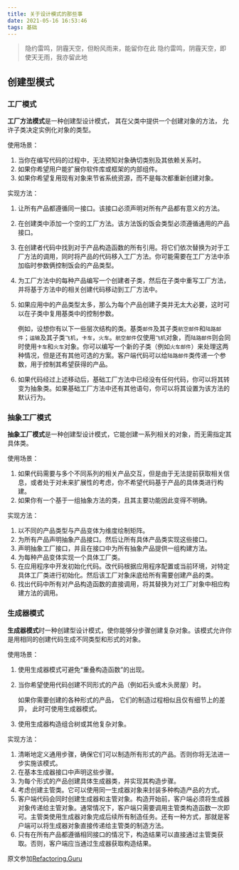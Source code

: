 ```yaml
---
title: 关于设计模式的那些事
date: 2021-05-16 16:53:46
tags: 基础
---
```


> 隐约雷鸣，阴霾天空，但盼风雨来，能留你在此
> 隐约雷鸣，阴霾天空，即使天无雨，我亦留此地

## 创建型模式

### 工厂模式

**工厂方法模式**是一种创建型设计模式， 其在父类中提供一个创建对象的方法， 允许子类决定实例化对象的类型。

使用场景：

1. 当你在编写代码的过程中，无法预知对象确切类别及其依赖关系时。
2. 如果你希望用户能扩展你软件库或框架的内部组件。
3. 如果你希望复用现有对象来节省系统资源，而不是每次都重新创建对象。

实现方法：

1. 让所有产品都遵循同一接口。该接口必须声明对所有产品都有意义的方法。
2. 在创建类中添加一个空的工厂方法。该方法饭的饭会类型必须遵循通用的产品接口。
3. 在创建者代码中找到对于产品构造函数的所有引用。将它们依次替换为对于工厂方法的调用，同时将产品的代码移入工厂方法。你可能需要在工厂方法中添加临时参数俩控制饭会的产品类型。
4. 为工厂方法中的每种产品编写一个创建者子类，然后在子类中重写工厂方法，并将基于方法中的相关创建代码移动到工厂方法中。
5. 如果应用中的产品类型太多，那么为每个产品创建子类并无太大必要，这时可以在子类中复用基类中的控制参数。

    例如，设想你有以下一些层次结构的类。基类`邮件`及其子类`航空邮件`和`陆路邮件`；`运输`及其子类`飞机`，`卡车`，`火车`。`航空邮件`仅使用`飞机`对象，而`陆路邮件`则会同时使用`卡车`和`火车`对象。你可以编写一个新的子类（例如`火车邮件`）来处理这两种情况，但是还有其他可选的方案。客户端代码可以给`陆路邮件`类传递一个参数，用于控制其希望获得的产品。

6. 如果代码经过上述移动后，基础工厂方法中已经没有任何代码，你可以将其转变为抽象类。如果基础工厂方法中还有其他语句，你可以将其设置为该方法的默认行为。

<!-- more -->

### 抽象工厂模式

**抽象工厂模式**是一种创建型设计模式，它能创建一系列相关的对象，而无需指定其具体类。

使用场景：

1. 如果代码需要与多个不同系列的相关产品交互，但是由于无法提前获取相关信息，或者处于对未来扩展性的考虑，你不希望代码基于产品的具体类进行构建。
2. 如果你有一个基于一组抽象方法的类，且其主要功能因此变得不明确。

实现方法：

1. 以不同的产品类型与产品变体为维度绘制矩阵。
2. 为所有产品声明抽象产品接口。然后让所有具体产品类实现这些接口。
3. 声明抽象工厂接口，并且在接口中为所有抽象产品提供一组构建方法。
4. 为每种产品变体实现一个具体工厂类。
5. 在应用程序中开发初始化代码。改代码根据应用程序配置或当前环境，对特定具体工厂类进行初始化。然后该工厂对象床底给所有需要创建产品的类。
6. 找出代码中所有对产品构造函数的直接调用，将其替换为对工厂对象中相应构建方法的调用。

### 生成器模式

**生成器模式**时一种创建型设计模式，使你能够分步骤创建复杂对象。该模式允许你是用相同的创建代码生成不同类型和形式的对象。

使用场景：

1. 使用生成器模式可避免“重叠构造函数”的出现。
2. 当你希望使用代码创建不同形式的产品（例如石头或木头房屋）时。

    如果你需要创建的各种形式的产品， 它们的制造过程相似且仅有细节上的差异， 此时可使用生成器模式。

3. 使用生成器构造组合树或其他复杂对象。

实现方法：

1. 清晰地定义通用步骤，确保它们可以制造所有形式的产品。否则你将无法进一步实施该模式。
2. 在基本生成器接口中声明这些步骤。
3. 为每个形式的产品创建具体生成器类，并实现其构造步骤。
4. 考虑创建主管类。它可以使用同一生成器对象来封装多种构造产品的方式。
5. 客户端代码会同时创建生成器和主管对象。构造开始前，客户端必须将生成器对象传递给主管对象。通常情况下，客户端只需要调用主管类构造函数一次即可。主管类使用生成器对象完成后续所有制造任务。还有一种方式，那就是客户端可以将生成器对象直接传递给主管类的制造方法。
6. 只有在所有产品都遵循相同接口的情况下，构造结果可以直接通过主管类获取。否则，客户端应当通过生成器获取构造结果。

原文参加[Refactoring.Guru](https://refactoringguru.cn/)